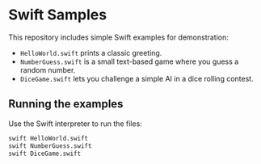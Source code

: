 # Swift Samples

This repository includes simple Swift examples for demonstration:

- `HelloWorld.swift` prints a classic greeting.
- `NumberGuess.swift` is a small text-based game where you guess a random number.
- `DiceGame.swift` lets you challenge a simple AI in a dice rolling contest.

## Running the examples

Use the Swift interpreter to run the files:

```bash
swift HelloWorld.swift
swift NumberGuess.swift
swift DiceGame.swift
```
